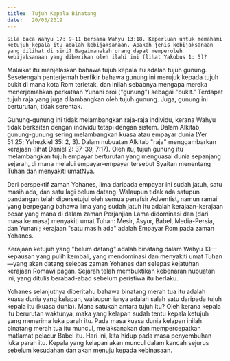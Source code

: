 ```yaml
---
title:  Tujuh Kepala Binatang
date:   20/03/2019
---
```


`Sila baca Wahyu 17: 9-11 bersama Wahyu 13:18. Keperluan untuk memahami ketujuh kepala itu adalah kebijaksanaan. Apakah jenis kebijaksanaan yang dilihat di sini? Bagaimanakah orang dapat memperoleh kebijaksanaan yang diberikan oleh ilahi ini (lihat Yakobus 1: 5)?`

Malaikat itu menjelaskan bahawa tujuh kepala itu adalah tujuh gunung. Sesetengah penterjemah berfikir bahawa gunung ini merujuk kepada tujuh bukit di mana kota Rom terletak, dan inilah sebabnya mengapa mereka menerjemahkan perkataan Yunani oroi ("gunung") sebagai "bukit." Terdapat tujuh raja yang juga dilambangkan oleh tujuh gunung. Juga, gunung ini berturutan, tidak serentak.

Gunung-gunung ini tidak melambangkan raja-raja individu, kerana Wahyu tidak berkaitan dengan individu tetapi dengan sistem. Dalam Alkitab, gunung-gunung sering melambangkan kuasa atau empayar dunia (Yer 51:25; Yehezkiel 35: 2, 3). Dalam nubuatan Alkitab "raja" menggambarkan kerajaan (lihat Daniel 2: 37-39, 7:17). Oleh itu, tujuh gunung itu melambangkan tujuh empayar berturutan yang menguasai dunia sepanjang sejarah, di mana melalui empayar-empayar tersebut Syaitan menentang Tuhan dan menyakiti umatNya.

Dari perspektif zaman Yohanes, lima daripada empayar ini sudah jatuh, satu masih ada, dan satu lagi belum datang. Walaupun tidak ada satupun pandangan telah dipersetujui oleh semua penafsir Adventist, namun ramai yang berpegang bahawa  lima yang sudah jatuh itu  adalah kerajaan-kerajaan besar yang mana di dalam zaman Perjanjian Lama didominasi dan (dari masa ke masa) menyakiti umat Tuhan: Mesir, Asyur, Babel, Media-Persia, dan Yunani; kerajaan "satu masih ada"  adalah Empayar Rom pada zaman Yohanes.

Kerajaan ketujuh yang "belum datang" adalah binatang dalam Wahyu 13—kepausan yang pulih kembali, yang mendominasi dan menyakiti umat Tuhan—yang  akan datang selepas zaman Yohanes dan selepas kejatuhan kerajaan Romawi pagan. Sejarah telah membuktikan kebenaran nubuatan ini, yang ditulis berabad-abad sebelum peristiwa itu berlaku.

Yohanes selanjutnya diberitahu bahawa binatang merah tua itu adalah kuasa dunia yang kelapan, walaupun ianya adalah salah satu daripada tujuh kepala itu (kuasa dunia). Mana satukah  antara tujuh itu? Oleh kerana kepala itu berurutan waktunya, maka yang kelapan sudah tentu kepala   ketujuh yang menerima luka parah itu. Pada masa kuasa dunia kelapan inilah binatang merah tua itu muncul, melaksanakan  dan  mempercepatkan matlamat pelacur Babel itu. Hari ini, kita hidup pada masa penyembuhan luka parah itu. Kepala yang kelapan akan muncul dalam kancah sejurus sebelum kesudahan dan akan menuju kepada kebinasaan.